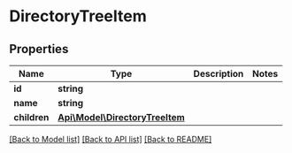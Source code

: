 # DirectoryTreeItem

## Properties
Name | Type | Description | Notes
------------ | ------------- | ------------- | -------------
**id** | **string** |  | 
**name** | **string** |  | 
**children** | [**Api\Model\DirectoryTreeItem**](DirectoryTreeItem.md) |  | 

[[Back to Model list]](../README.md#documentation-for-models) [[Back to API list]](../README.md#documentation-for-api-endpoints) [[Back to README]](../README.md)


